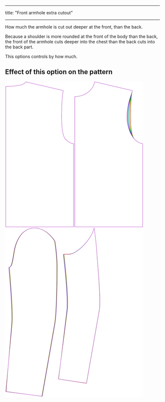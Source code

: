 ***

title: "Front armhole extra cutout"

***

How much the armhole is cut out deeper at the front, than the back.

Because a shoulder is more rounded at the front of the body than the back, the front of the armhole cuts deeper into the chest than the back cuts into the back part.

This options controls by how much.

## Effect of this option on the pattern

![This image shows the effect of this option by superimposing several variants that have a different value for this option](bent_frontarmholedeeper_sample.svg "Effect of this option on the pattern")
